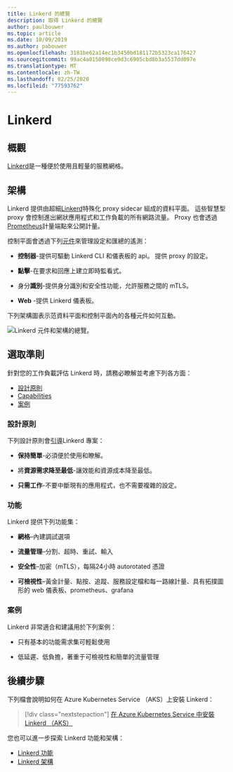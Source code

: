 ```yaml
---
title: Linkerd 的總覽
description: 取得 Linkerd 的總覽
author: paulbouwer
ms.topic: article
ms.date: 10/09/2019
ms.author: pabouwer
ms.openlocfilehash: 3181be62a14ec1b3450bd181172b5323ca176427
ms.sourcegitcommit: 99ac4a0150898ce9d3c6905cbd8b3a5537dd097e
ms.translationtype: MT
ms.contentlocale: zh-TW
ms.lasthandoff: 02/25/2020
ms.locfileid: "77593762"
---
```

# <a name="linkerd"></a>Linkerd

## <a name="overview"></a>概觀

[Linkerd][linkerd]是一種便於使用且輕量的服務網格。

## <a name="architecture"></a>架構

Linkerd 提供由超細[Linkerd][linkerd-proxy]特殊化 proxy sidecar 組成的資料平面。 這些智慧型 proxy 會控制進出網狀應用程式和工作負載的所有網路流量。 Proxy 也會透過[Prometheus][prometheus]計量端點來公開計量。

控制平面會透過下列[元件][linkerd-architecture]來管理設定和匯總的遙測：

- **控制器**-提供可驅動 Linkerd CLI 和儀表板的 api。 提供 proxy 的設定。

- **點擊**-在要求和回應上建立即時監看式。

- 身分**識別**-提供身分識別和安全性功能，允許服務之間的 mTLS。

- **Web** -提供 Linkerd 儀表板。


下列架構圖表示范資料平面和控制平面內的各種元件如何互動。


![Linkerd 元件和架構的總覽。](media/servicemesh/linkerd/about-architecture.png)


## <a name="selection-criteria"></a>選取準則

針對您的工作負載評估 Linkerd 時，請務必瞭解並考慮下列各方面：

- [設計原則](#design-principles)
- [Capabilities](#capabilities)
- [案例](#scenarios)


### <a name="design-principles"></a>設計原則

下列設計原則會[引導][design-principles]Linkerd 專案：

- **保持簡單**-必須便於使用和瞭解。

- 將**資源需求降至最低**-讓效能和資源成本降至最低。

- **只需工作**-不要中斷現有的應用程式，也不需要複雜的設定。


### <a name="capabilities"></a>功能

Linkerd 提供下列功能集：

- **網格**–內建調試選項

- **流量管理**–分割、超時、重試、輸入

- **安全性**–加密（mTLS），每隔24小時 autorotated 憑證

- **可檢視性**–黃金計量、點按、追蹤、服務設定檔和每一路線計量、具有拓撲圖形的 web 儀表板、prometheus、grafana


### <a name="scenarios"></a>案例

Linkerd 非常適合和建議用於下列案例：

- 只有基本的功能需求集可輕鬆使用

- 低延遲、低負擔，著重于可檢視性和簡單的流量管理


## <a name="next-steps"></a>後續步驟

下列檔會說明如何在 Azure Kubernetes Service （AKS）上安裝 Linkerd：

> [!div class="nextstepaction"]
> [在 Azure Kubernetes Service 中安裝 Linkerd （AKS）][linkerd-install]

您也可以進一步探索 Linkerd 功能和架構：

- [Linkerd 功能][linkerd-features]
- [Linkerd 架構][linkerd-architecture]

<!-- LINKS - external -->
[linkerd]: https://linkerd.io/2/overview/
[linkerd-architecture]: https://linkerd.io/2/reference/architecture/
[linkerd-features]: https://linkerd.io/2/features/
[design-principles]: https://linkerd.io/2/design-principles/
[linkerd-proxy]: https://github.com/linkerd/linkerd2-proxy

[grafana]: https://grafana.com/
[prometheus]: https://prometheus.io/

<!-- LINKS - internal -->
[linkerd-install]: ./servicemesh-linkerd-install.md